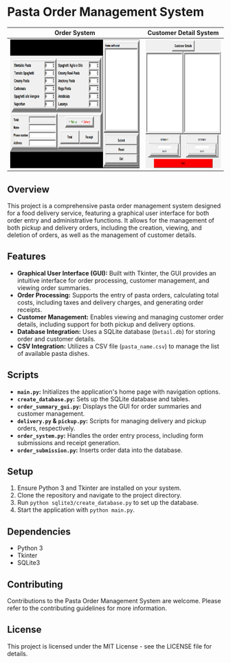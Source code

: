 # Pasta Order Management System

Order System             |  Customer Detail System
:-------------------------:|:-------------------------:
<img src="images/OrderSystem.png" height="300">  | <img src="images/CustomerDetails.png" height="300">

## Overview

This project is a comprehensive pasta order management system designed for a food delivery service, featuring a graphical user interface for both order entry and administrative functions. It allows for the management of both pickup and delivery orders, including the creation, viewing, and deletion of orders, as well as the management of customer details.

## Features

- **Graphical User Interface (GUI):** Built with Tkinter, the GUI provides an intuitive interface for order processing, customer management, and viewing order summaries.
- **Order Processing:** Supports the entry of pasta orders, calculating total costs, including taxes and delivery charges, and generating order receipts.
- **Customer Management:** Enables viewing and managing customer order details, including support for both pickup and delivery options.
- **Database Integration:** Uses a SQLite database (`Detail.db`) for storing order and customer details.
- **CSV Integration:** Utilizes a CSV file (`pasta_name.csv`) to manage the list of available pasta dishes.

## Scripts

- **`main.py`:** Initializes the application's home page with navigation options.
- **`create_database.py`:** Sets up the SQLite database and tables.
- **`order_summary_gui.py`:** Displays the GUI for order summaries and customer management.
- **`delivery.py` & `pickup.py`:** Scripts for managing delivery and pickup orders, respectively.
- **`order_system.py`:** Handles the order entry process, including form submissions and receipt generation.
- **`order_submission.py`:** Inserts order data into the database.

## Setup

1. Ensure Python 3 and Tkinter are installed on your system.
2. Clone the repository and navigate to the project directory.
3. Run `python sqlite3/create_database.py` to set up the database.
4. Start the application with `python main.py`.

## Dependencies

- Python 3
- Tkinter
- SQLite3

## Contributing

Contributions to the Pasta Order Management System are welcome. Please refer to the contributing guidelines for more information.

## License

This project is licensed under the MIT License - see the LICENSE file for details.
